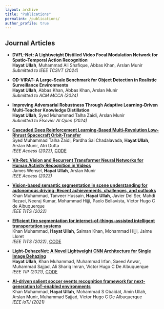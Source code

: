 ```yaml
---
layout: archive
title: "Publications"
permalink: /publications/
author_profile: true
---
```


Journal Articles
----

- **DVFL-Net: A Lightweight Distilled Video Focal Modulation Network for Spatio-Temporal Action Recognition** <br>
**Hayat Ullah**, Muhammad Ali Shafique, Abbas Khan, Arslan Munir <br>
_Submitted to IEEE TCSVT (2024)_

- **OD-VIRAT: A Large-Scale Benchmark for Object Detection in Realistic Surveillance Environments** <br>
**Hayat Ullah**, Abbas Khan, Abbas Khan, Arslan Munir <br>
_Submitted to ACM MCCA (2024)_

- **Improving Adversarial Robustness Through Adaptive Learning-Driven Multi-Teacher Knowledge Distillation** <br>
**Hayat Ullah**, Syed Muhammad Talha Zaidi, Arslan Munir <br>
_Submitted to Elsevier AI Open (2024)_

- [**Cascaded Deep Reinforcement Learning-Based Multi-Revolution Low-Rhrust Spacecraft Orbit-Transfer**](https://ieeexplore.ieee.org/abstract/document/10207710) <br>
Syed Muhammad Talha Zaidi, Pardha Sai Chadalavada, **Hayat Ullah**, Arslan Munir, Atri Dutta <br>
_IEEE Access (2023)_, [CODE](https://github.com/talhazaidi13/Cascaded-Deep-Reinforcement-Learning-Based-Multi-Revolution-Low-Thrust-Spacecraft-Orbit-Transfer)

- [**Vit-Ret: Vision and Recurrent Transformer Neural Networks for Human Activity Recognition in Videos**](https://ieeexplore.ieee.org/abstract/document/10177697) <br>
James Wensel, **Hayat Ullah**, Arslan Munir <br>
_IEEE Access (2023)_

- [**Vision-based semantic segmentation in scene understanding for autonomous driving: Recent achievements, challenges, and outlooks**](https://ieeexplore.ieee.org/abstract/document/9913352) <br>
Khan Muhammad, Tanveer Hussain, **Hayat Ullah**, Javier Del Ser, Mahdi Rezaei, Neeraj Kumar, Mohammad Hijji, Paolo Bellavista, Victor Hugo C de Albuquerque <br>
_IEEE TITS (2022)_

- [**Efficient fire segmentation for internet-of-things-assisted intelligent transportation systems**](https://ieeexplore.ieee.org/abstract/document/9894370) <br>
Khan Muhammad, **Hayat Ullah**, Salman Khan, Mohammad Hijji, Jaime Lloret <br>
_IEEE TITS (2022)_, [CODE](https://github.com/hayatkhan8660-maker/Fire_Seg_Dataset)

- [**Light-DehazeNet: A Novel Lightweight CNN Architecture for Single Image Dehazing**](https://ieeexplore.ieee.org/abstract/document/9562276) <br>
**Hayat Ullah**, Khan Muhammad, Muhammad Irfan, Saeed Anwar, Muhammad Sajjad, Ali Shariq Imran, Victor Hugo C De Albuquerque <br>
_IEEE TIP (2021)_, [CODE](https://github.com/hayatkhan8660-maker/Light-DehazeNet)

- [**AI-driven salient soccer events recognition framework for next-generation IoT-enabled environments**](https://ieeexplore.ieee.org/abstract/document/9530232) <br>
Khan Muhammad, **Hayat Ullah**, Mohammad S Obaidat, Amin Ullah, Arslan Munir, Muhammad Sajjad, Victor Hugo C De Albuquerque <br>
_IEEE IoTJ (2021)_




